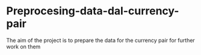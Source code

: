 # Preprocesing-data-dal-currency-pair
The aim of the project is to prepare the data for the currency pair for further work on them
